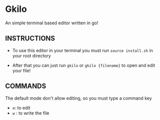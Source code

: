 # Gkilo

An simple terminal based editor written in go!

## INSTRUCTIONS

- To use this editor in your terminal you must run `source install.sh` in your root directory

- After that you can just run `gkilo` or `gkilo {filename}` to open and edit your file!

## COMMANDS

The default mode don't allow editing, so you must type a command key

- `e`: to edit
- `w` : to write the file

